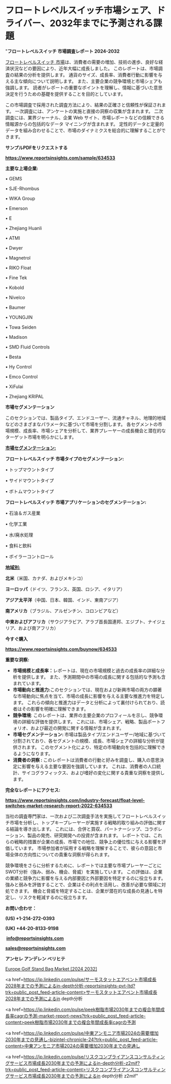 # フロートレベルスイッチ市場シェア、ドライバー、2032年までに予測される課題

"<strong>フロートレベルスイッチ 市場調査レポート 2024-2032</strong>

<a href=https://www.reportsinsights.com/sample/634533>フロートレベルスイッチ 市場</a>は、消費者の需要の増加、技術の進歩、良好な経済状況などの要因により、近年大幅に成長しました。 このレポートは、市場調査の結果の分析を提供します。 通貨のサイズ、成長率、消費者行動に影響を与える主な傾向について説明します。 また、主要企業の競争環境と市場シェアも強調します。 読者がレポートの重要なポイントを理解し、情報に基づいた意思決定を行うための基礎を提供することを目的としています。

この市場調査で採用された調査方法により、結果の正確さと信頼性が保証されます。 一次調査には、アンケートの実施と直接の洞察の収集が含まれます。 二次調査には、業界ジャーナル、企業 Web サイト、市場レポートなどの信頼できる情報源からの包括的なデータ マイニングが含まれます。 定性的データと定量的データを組み合わせることで、市場のダイナミクスを総合的に理解することができます。

<strong><b>サンプルPDFをリクエストする</b></strong>

<a href=https://www.reportsinsights.com/sample/634533><strong><u>https://www.reportsinsights.com/sample/634533</u></strong></a>

<strong>主要な上場企業:</strong>

• GEMS

• SJE-Rhombus

• WIKA Group

• Emerson

• E

• Zhejiang Huanli

• ATMI

• Dwyer

• Magnetrol

• RIKO Float

• Fine Tek

• Kobold

• Nivelco

• Baumer

• YOUNGJIN

• Towa Seiden

• Madison

• SMD Fluid Controls

• Besta

• Hy Control

• Emco Control

• XiFulai

• Zhejiang KRIPAL

<strong>市場セグメンテーション</strong>

このセクションでは、製品タイプ、エンドユーザー、流通チャネル、地理的地域などのさまざまなパラメータに基づいて市場を分割します。 各セグメントの市場規模、成長率、市場シェアを分析して、業界プレーヤーの成長機会と潜在的なターゲット市場を明らかにします。

<strong><u>市場セグメンテーション</u></strong><strong><u>:</u></strong>

<strong>フロートレベルスイッチ 市場タイプのセグメンテーション:</strong>

• トップマウントタイプ

• サイドマウントタイプ

• ボトムマウントタイプ

<strong>フロートレベルスイッチ 市場アプリケーションのセグメンテーション:</strong>

• 石油＆ガス産業

• 化学工業

• 水/廃水処理

• 食料と飲料

• ボイラーコントロール

<strong><u>地域別</u></strong><strong><u>:</u></strong>

<strong>北米</strong>（米国、カナダ、およびメキシコ）

<strong>ヨーロッパ</strong>（ドイツ、フランス、英国、ロシア、イタリア）

<strong>アジア太平洋</strong>（中国、日本、韓国、インド、東南アジア）

<strong>南アメリカ</strong>（ブラジル、アルゼンチン、コロンビアなど）

<strong>中東およびアフリカ</strong>（サウジアラビア、アラブ首長国連邦、エジプト、ナイジェリア、および南アフリカ）

<strong>今すぐ購入</strong>

<a href=https://www.reportsinsights.com/buynow/634533><strong><u>https://www.reportsinsights.com/buynow/634533</u></strong></a>

<strong>重要な洞察:</strong>
<ul>
  <li><strong>市場規模と成長率：</strong>レポートは、現在の市場規模と過去の成長率の詳細な分析を提供します。 また、予測期間中の市場の成長に関する包括的な予測も含まれています。</li>
  <li><strong>市場動向と推進力:</strong>このセクションでは、現在および新興市場の両方の顕著な市場動向に焦点を当て、市場の成長に影響を与える主要な推進力を特定します。 これらの傾向と推進力はデータと分析によって裏付けられており、読者はその影響を明確に理解できます。</li>
  <li><strong>競争環境</strong>: このレポートは、業界の主要企業のプロフィールを示し、競争環境の詳細な評価を提供します。 これには、市場シェア、戦略、製品ポートフォリオ、および最近の開発に関する情報が含まれます。</li>
  <li><strong>市場セグメンテーション: </strong>市場は製品タイプ/エンドユーザー/地域に基づいて分割されており、各セグメントの規模、成長、市場シェアの詳細な分析が提供されます。 このセグメント化により、特定の市場動向を包括的に理解できるようになります。</li>
  <li><strong>消費者の洞察 : </strong>このレポートは消費者の行動と好みを調査し、購入の意思決定に影響を与える主要な要因を強調しています。 これは、消費者の人口統計、サイコグラフィックス、および嗜好の変化に関する貴重な洞察を提供します。</li>
</ul>
<strong>完全なレポートにアクセス:</strong>

<a href=https://www.reportsinsights.com/industry-forecast/float-level-switches-market-research-report-2022-634533><strong><u><b>https://www.reportsinsights.com/industry-forecast/float-level-switches-market-research-report-2022-634533</b></u></strong></a>

当社の調査専門家は、一次および二次調査手法を実施してフロートレベルスイッチ市場を分析し、トップキープレーヤーが実施する戦略的取り組みの評価に関する結論を導き出します。 これには、合併と買収、パートナーシップ、コラボレーション、製品の発売、研究開発への投資が含まれます。 レポートでは、これらの戦略的措置が企業の成長、市場での地位、競争上の優位性に与える影響を評価しています。 市場参加者が採用する戦略を理解することで、彼らの意図と市場全体の方向性についての貴重な洞察が得られます。

競争環境をさらに分析するために、レポートでは主要な市場プレーヤーごとにSWOT分析（強み、弱み、機会、脅威）を実施しています。 この評価は、企業の業績と競争力に影響を与える内部要因と外部要因を特定するのに役立ちます。 強みと弱みを評価することで、企業はその利点を活用し、改善が必要な領域に対処できます。 機会と脅威を特定することは、企業が潜在的な成長の見通しを特定し、リスクを軽減するのに役立ちます。

<strong>お問い合わせ：</strong>

<strong>(US) +1-214-272-0393</strong>

<strong>(UK) +44-20-8133-9198</strong>

<strong> </strong><a href=info@reportsinsights.com><strong><u>info@reportsinsights.com</u></strong></a>

<a href=sales@reportsinsights.com><strong><u>sales@reportsinsights.com</u></strong></a>

<strong>アンセレ アンデレン ベリヒテ</strong>

<a href=https://www.linkedin.com/pulse/europe-golf-stand-bag-market-latest-trends-forecasts-p3n8f/>Europe Golf Stand Bag Market [2024 2032]</a>

<a href=https://jp.linkedin.com/pulse/サーモスタットエアベント市場成長2028年までの予測によるin-depth分析-reportsinsights-pvt-ltd?trk=public_post_feed-article-content>サーモスタットエアベント市場成長2028年までの予測によるin depth分析</a>

<a href=https://jp.linkedin.com/pulse/peek樹脂市場2030年までの複合年間成長率cagrの予測-market-report-news?trk=public_post_feed-article-content>peek樹脂市場2030年までの複合年間成長率cagrの予測</a>

<a href=https://jp.linkedin.com/pulse/中東アンモニア市場2024の需要増加2030年までの見通し-bizintel-chronicle-24?trk=public_post_feed-article-content>中東アンモニア市場2024の需要増加2030年までの見通し</a>

<a href=https://jp.linkedin.com/pulse/リスクコンプライアンスコンサルティングサービス市場成長2030年までの予測によるin-depth分析-z2mif?trk=public_post_feed-article-content>リスクコンプライアンスコンサルティングサービス市場成長2030年までの予測によるin depth分析 z2mif</a>"
